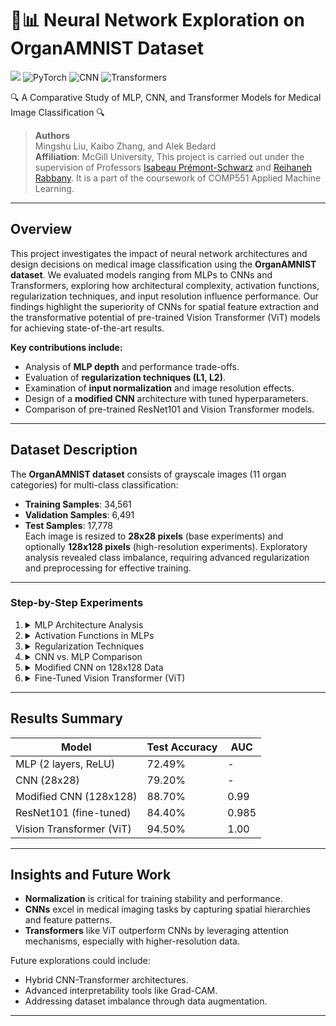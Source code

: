 # 🧠📊 Neural Network Exploration on OrganAMNIST Dataset
![](https://img.shields.io/badge/python-3.10%2B-blue?logo=Python)
![PyTorch](https://img.shields.io/badge/pytorch-2.0%2B-red?logo=pytorch)
![CNN](https://img.shields.io/badge/CNN-image_classification-blue)
![Transformers](https://img.shields.io/badge/transformers-ViT-yellow)

🔍 A Comparative Study of MLP, CNN, and Transformer Models for Medical Image Classification 🔍

> **Authors**  
> Mingshu Liu, Kaibo Zhang, and Alek Bedard  
> **Affiliation**: McGill University, This project is carried out under the supervision of Professors [Isabeau Prémont-Schwarz](https://www.cs.mcgill.ca/~isabeau/) and [Reihaneh Rabbany](http://www.reirab.com/). It is a part of the coursework of COMP551 Applied Machine Learning.


---

## Overview

This project investigates the impact of neural network architectures and design decisions on medical image classification using the **OrganAMNIST dataset**. We evaluated models ranging from MLPs to CNNs and Transformers, exploring how architectural complexity, activation functions, regularization techniques, and input resolution influence performance. Our findings highlight the superiority of CNNs for spatial feature extraction and the transformative potential of pre-trained Vision Transformer (ViT) models for achieving state-of-the-art results.

**Key contributions include:**
- Analysis of **MLP depth** and performance trade-offs.
- Evaluation of **regularization techniques (L1, L2)**.
- Examination of **input normalization** and image resolution effects.
- Design of a **modified CNN** architecture with tuned hyperparameters.
- Comparison of pre-trained ResNet101 and Vision Transformer models.

---

## Dataset Description

The **OrganAMNIST dataset** consists of grayscale images (11 organ categories) for multi-class classification:
- **Training Samples**: 34,561
- **Validation Samples**: 6,491
- **Test Samples**: 17,778  
Each image is resized to **28x28 pixels** (base experiments) and optionally **128x128 pixels** (high-resolution experiments). Exploratory analysis revealed class imbalance, requiring advanced regularization and preprocessing for effective training.

---

### Step-by-Step Experiments

1. <details>
    <summary>MLP Architecture Analysis</summary>

    - Explored the effect of increasing depth (no hidden layer, 1-layer, 2-layer models).
    - Performance improved with depth due to better feature extraction but plateaued due to dataset complexity.
    - Achieved test accuracies: **55.41% (0-layer)**, **73.10% (1-layer)**, and **75.64% (2-layer)**.
   </details>

2. <details>
    <summary>Activation Functions in MLPs</summary>

    - Compared ReLU, Tanh, and Leaky ReLU.  
    - **Leaky ReLU** achieved the best performance due to consistent gradient updates for negative values.  
   </details>

3. <details>
    <summary>Regularization Techniques</summary>

    - Evaluated L1 and L2 regularizations.  
    - **L2 Regularization** preserved model capacity better than L1, achieving higher generalization.  
   </details>

4. <details>
    <summary>CNN vs. MLP Comparison</summary>

    - Regular CNN models outperformed MLPs by leveraging spatial hierarchies.
    - Achieved test accuracy: **79.2%** with a 2-convolutional-layer CNN.
   </details>

5. <details>
    <summary>Modified CNN on 128x128 Data</summary>

    - Enhanced CNN with tuned hyperparameters (`conv1=64`, `conv2=256`, `fc_neurons=512`, pooling kernel/stride=3).
    - Achieved test accuracy: **88.7%**, demonstrating significant gains over the MLP and regular CNN.  
   </details>

6. <details>
    <summary>Fine-Tuned Vision Transformer (ViT)</summary>

    - Fine-tuned a pre-trained ViT model with a **224x224 dataset**.
    - Achieved the best test accuracy: **94.5%**, leveraging self-attention mechanisms for spatial and contextual feature extraction.
   </details>

---

## Results Summary

| Model                | Test Accuracy | AUC   |
|----------------------|---------------|-------|
| MLP (2 layers, ReLU) | 72.49%        |   -  |
| CNN (28x28)          | 79.20%        | -  |
| Modified CNN (128x128) | 88.70%      | 0.99  |
| ResNet101 (fine-tuned) | 84.40%      | 0.985 |
| Vision Transformer (ViT) | 94.50%   | 1.00  |

---

## Insights and Future Work

- **Normalization** is critical for training stability and performance.  
- **CNNs** excel in medical imaging tasks by capturing spatial hierarchies and feature patterns.  
- **Transformers** like ViT outperform CNNs by leveraging attention mechanisms, especially with higher-resolution data.  

Future explorations could include:
- Hybrid CNN-Transformer architectures.
- Advanced interpretability tools like Grad-CAM.
- Addressing dataset imbalance through data augmentation.

---
